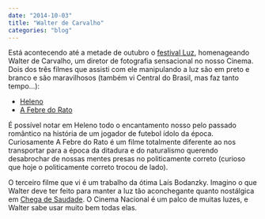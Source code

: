 ```yaml
---
date: "2014-10-03"
title: "Walter de Carvalho"
categories: "blog"
---
```


Está acontecendo até a metade de outubro o [festival Luz](http://caixabelasartes.com.br/em-cartaz/mostra-walter-carvalho/), homenageando Walter de Carvalho, um diretor de fotografia sensacional no nosso Cinema. Dois dos três filmes que assisti com ele manipulando a luz são em preto e branco e são maravilhosos (também vi Central do Brasil, mas faz tanto tempo...):

 - [Heleno](http://cinetenisverde.github.io/heleno/)
 - [A Febre do Rato](http://cinetenisverde.github.io/a-febre-do-rato/)

É possível notar em Heleno todo o encantamento nosso pelo passado romântico na história de um jogador de futebol ídolo da época. Curiosamente A Febre do Rato é um filme totalmente diferente ao nos transportar para a época da ditadura e do naturalismo querendo desabrochar de nossas mentes presas no politicamente correto (curioso que hoje o politicamente correto trocou de lado).

O terceiro filme que vi é um trabalho da ótima Laís Bodanzky. Imagino o que Walter deve ter feito para manter a luz tão aconchegante quanto nostálgica em [Chega de Saudade](http://cinetenisverde.github.io/chega-de-saudade/). O Cinema Nacional é um palco de muitas luzes, e Walter sabe usar muito bem todas elas.
